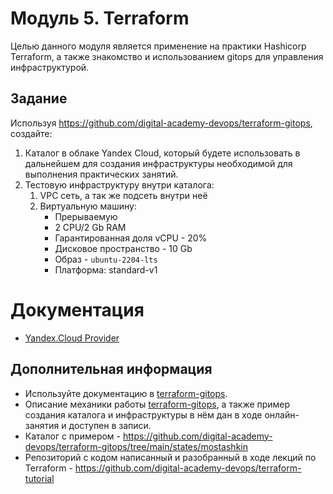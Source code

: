 # Модуль 5. Terraform

Целью данного модуля является применение на практики Hashicorp Terraform, а также знакомство и использованием gitops для управления инфраструктурой.


## Задание
Используя https://github.com/digital-academy-devops/terraform-gitops, создайте:
 1. Каталог в облаке Yandex Cloud, который будете использовать в дальнейшем для создания инфраструктуры необходимой для выполнения практических занятий.
 1. Тестовую инфраструктуру внутри каталога:
    1. VPC сеть, а так же подсеть внутри неё 
    1. Виртуальную машину:
       - Прерываемую
       - 2 CPU/2 Gb RAM
       - Гарантированная доля vCPU - 20%
       - Дисковое пространство - 10 Gb
       - Образ - `ubuntu-2204-lts`
       - Платформа: standard-v1

# Документация
- [Yandex.Cloud Provider](https://registry.tfpla.net/providers/yandex-cloud/yandex/latest/docs)

## Дополнительная информация

- Используйте документацию в [terraform-gitops](https://github.com/digital-academy-devops/terraform-gitops).
- Описание механики работы [terraform-gitops](https://github.com/digital-academy-devops/terraform-gitops), а также пример создания каталога и инфраструктуры в нём дан в ходе онлайн-занятия и доступен в записи.
- Каталог с примером - https://github.com/digital-academy-devops/terraform-gitops/tree/main/states/mostashkin
- Репозиторий с кодом написанный и разобранный в ходе лекций по Terraform - https://github.com/digital-academy-devops/terraform-tutorial
